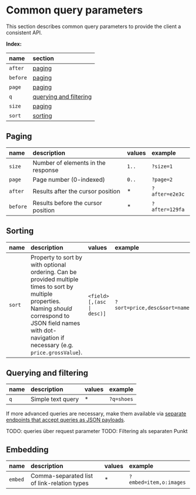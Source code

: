 # Common query parameters

This section describes common query parameters to provide the client a consistent API.

**Index:**

| name     | section                                           |
| :------- | :------------------------------------------------ |
| `after`  | [paging](#paging)                                 |
| `before` | [paging](#paging)                                 |
| `page`   | [paging](#paging)                                 |
| `q`      | [querying and filtering](#querying-and-filtering) |
| `size`   | [paging](#paging)                                 |
| `sort`   | [sorting](#sorting)                               |

## Paging

| name     | description                        | values | example        |
| :------- | :--------------------------------- | :----- | :------------- |
| `size`   | Number of elements in the response | `1..`  | `?size=1`      |
| `page`   | Page number (0-indexed)            | `0..`  | `?page=2`      |
| `after`  | Results after the cursor position  | \*     | `?after=e2e3c` |
| `before` | Results before the cursor position | \*     | `?after=129fa` |

## Sorting

| name   | description                                                                                                                                                                                                           | values                    | example                      |
| :----- | :-------------------------------------------------------------------------------------------------------------------------------------------------------------------------------------------------------------------- | :------------------------ | :--------------------------- |
| `sort` | Property to sort by with optional ordering. Can be provided multiple times to sort by multiple properties. Naming _should_ correspond to JSON field names with dot-navigation if necessary (e.g. `price.grossValue`). | `<field>[,(asc \| desc)]` | `?sort=price,desc&sort=name` |

## Querying and filtering

| name | description       | values | example    |
| :--- | :---------------- | :----- | :--------- |
| `q`  | Simple text query | \*     | `?q=shoes` |

If more advanced queries are necessary, make them available via [separate endpoints that accept queries as JSON payloads](./../guidelines/020_guidelines/040_resources/4110_use-json-for-advanced-querying-and-filtering.md).

TODO: queries über request parameter
TODO: Filtering als separaten Punkt

## Embedding

| name    | description                                 | values | example                |
| :------ | :------------------------------------------ | :----- | :--------------------- |
| `embed` | Comma-separated list of link-relation types | \*     | `?embed=item,o:images` |
